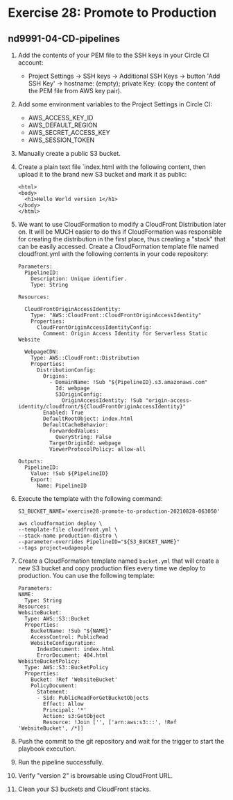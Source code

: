 # Exercise 28: Promote to Production
## nd9991-04-CD-pipelines

1. Add the contents of your PEM file to the SSH keys in your Circle CI account:
    * Project Settings -> SSH keys -> Additional SSH Keys -> button 'Add SSH Key' -> hostname: (empty); private Key: (copy the content of the PEM file from AWS key pair).
1. Add some environment variables to the Project Settings in Circle CI:
    * AWS_ACCESS_KEY_ID
    * AWS_DEFAULT_REGION
    * AWS_SECRET_ACCESS_KEY
    * AWS_SESSION_TOKEN
1. Manually create a public S3 bucket.
1. Create a plain text file `index.html with the following content, then upload it to the brand new S3 bucket and mark it as public:

    ```
    <html>
    <body>
      <h1>Hello World version 1</h1>
    </body>
    </html>
    ```

1. We want to use CloudFormation to modify a CloudFront Distribution later on. It will be MUCH easier to do this if CloudFormation was responsible for creating the distribution in the first place, thus creating a "stack" that can be easily accessed. Create a CloudFormation template file named cloudfront.yml with the following contents in your code repository:

    ```
    Parameters:
      PipelineID:
        Description: Unique identifier.
        Type: String
    
    Resources:
    
      CloudFrontOriginAccessIdentity:
        Type: "AWS::CloudFront::CloudFrontOriginAccessIdentity"
        Properties:
          CloudFrontOriginAccessIdentityConfig:
            Comment: Origin Access Identity for Serverless Static Website
    
      WebpageCDN:
        Type: AWS::CloudFront::Distribution
        Properties:
          DistributionConfig:
            Origins:
              - DomainName: !Sub "${PipelineID}.s3.amazonaws.com"
                Id: webpage
                S3OriginConfig:
                  OriginAccessIdentity: !Sub "origin-access-identity/cloudfront/${CloudFrontOriginAccessIdentity}"
            Enabled: True
            DefaultRootObject: index.html
            DefaultCacheBehavior:
              ForwardedValues:
                QueryString: False
              TargetOriginId: webpage
              ViewerProtocolPolicy: allow-all
    
    Outputs:
      PipelineID:
        Value: !Sub ${PipelineID}
        Export:
          Name: PipelineID
    ```

1. Execute the template with the following command:

    ```
    S3_BUCKET_NAME='exercise28-promote-to-production-20210828-063050'
    
    aws cloudformation deploy \
    --template-file cloudfront.yml \
    --stack-name production-distro \
    --parameter-overrides PipelineID="${S3_BUCKET_NAME}"
    --tags project=udapeople
    ```

1. Create a CloudFormation template named `bucket.yml` that will create a new S3 bucket and copy production files every time we deploy to production. You can use the following template:

    ```
    Parameters:
    NAME:
      Type: String
    Resources:
    WebsiteBucket:
      Type: AWS::S3::Bucket
      Properties:
        BucketName: !Sub "${NAME}"
        AccessControl: PublicRead
        WebsiteConfiguration:
          IndexDocument: index.html
          ErrorDocument: 404.html
    WebsiteBucketPolicy:
      Type: AWS::S3::BucketPolicy
      Properties:
        Bucket: !Ref 'WebsiteBucket'
        PolicyDocument:
          Statement:
          - Sid: PublicReadForGetBucketObjects
            Effect: Allow
            Principal: '*'
            Action: s3:GetObject
            Resource: !Join ['', ['arn:aws:s3:::', !Ref 'WebsiteBucket', /*]]
    ```

1. Push the commit to the git repository and wait for the trigger to start the playbook execution.
1. Run the pipeline successfully.
1. Verify "version 2" is browsable using CloudFront URL.
1. Clean your S3 buckets and CloudFront stacks.
